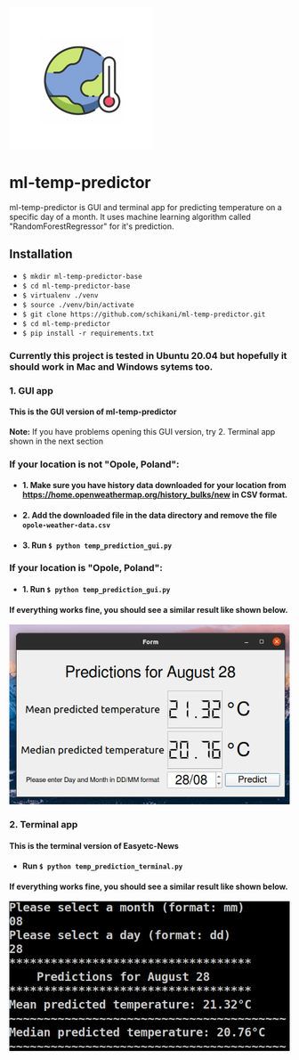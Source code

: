 ![alt text](https://github.com/schikani/ml-temp-predictor/blob/master/ml_temp_prediction.png)
# ml-temp-predictor 
ml-temp-predictor is GUI and terminal app for predicting temperature on a specific day of a month. It uses machine learning algorithm called "RandomForestRegressor" for it's prediction.   

## Installation
* `$ mkdir ml-temp-predictor-base`
* `$ cd ml-temp-predictor-base`
* `$ virtualenv ./venv`
* `$ source ./venv/bin/activate`
* `$ git clone https://github.com/schikani/ml-temp-predictor.git`
* `$ cd ml-temp-predictor`
* `$ pip install -r requirements.txt`

### Currently this project is tested in Ubuntu 20.04 but hopefully it should work in Mac and Windows sytems too.

### 1. GUI app
#### This is the GUI version of ml-temp-predictor
**Note:** If you have problems opening this GUI version, try 2. Terminal app shown in the next section

### **If your location is not "Opole, Poland":**
* #### 1. Make sure you have history data downloaded for your location from https://home.openweathermap.org/history_bulks/new in CSV format.
* #### 2. Add the downloaded file in the data directory and remove the file `opole-weather-data.csv`
* #### 3. Run `$ python temp_prediction_gui.py`

### **If your location is "Opole, Poland":**
* #### 1. Run `$ python temp_prediction_gui.py`

#### If everything works fine, you should see a similar result like shown below.
![alt text](https://github.com/schikani/ml-temp-predictor/blob/master/temp_prediction_gui_screenshot.png)

### 2. Terminal app
#### This is the terminal version of Easyetc-News
* #### Run `$ python temp_prediction_terminal.py`
#### If everything works fine, you should see a similar result like shown below.
![alt text](https://github.com/schikani/ml-temp-predictor/blob/master/temp_prediction_terminal_screenshot.png)
